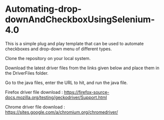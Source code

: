 # Automating-drop-downAndCheckboxUsingSelenium-4.0

This is a simple plug and play template that can be used to automate checkboxes and drop-down menu of different types.

Clone the repository on your local system.

Download the latest driver files from the links given below and place them in the DriverFiles folder.

Go to the java files, enter the URL to hit, and run the java file.

Firefox driver file download : https://firefox-source-docs.mozilla.org/testing/geckodriver/Support.html

Chrome driver file download : https://sites.google.com/a/chromium.org/chromedriver/
